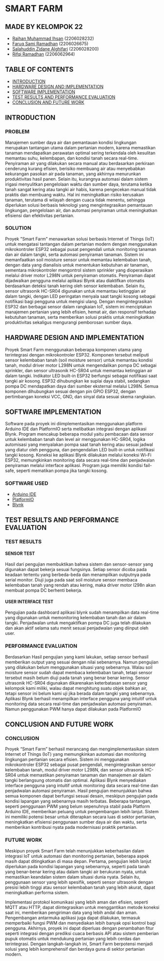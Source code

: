 # SMART FARM

## MADE BY KELOMPOK 22
- [Raihan Muhammad Ihsan](https://github.com/patuyyy) (2206028232)
- [Faruq Sami Ramadhan](https://github.com/Faruqsamr) (2206026675)
- [Salahuddin Zidane Alghifari](https://github.com/zidane06-sa) (2206028200)
- [Rifqi Ramadhan](https://github.com/Rifqi-Ramadhan) (2206062964)


## TABLE OF CONTENTS
- [INTRODUCTION](#introduction)
- [HARDWARE DESIGN AND IMPLEMENTATION](#hardware-design-and-implementation)
- [SOFTWARE IMPLEMENTATION](#software-implementation)
- [TEST RESULTS AND PERFORMANCE EVALUATION](#test-results-and-performance-evaluation)
- [CONCLUSION AND FUTURE WORK](#conclusion-and-future-work)


## INTRODUCTION

### PROBLEM
Manajemen sumber daya air dan pemantauan kondisi lingkungan merupakan tantangan utama dalam pertanian modern, karena memastikan tanaman mendapatkan perawatan optimal sering terkendala oleh kesulitan memantau suhu, kelembapan, dan kondisi tanah secara real-time. Penyiraman air yang dilakukan secara manual atau berdasarkan perkiraan cenderung kurang efisien, berisiko membuang air atau menyebabkan kekurangan pasokan air pada tanaman, yang akhirnya menurunkan produktivitas hasil panen. Selain itu, kurangnya automasi dalam sistem irigasi menyulitkan pengelolaan waktu dan sumber daya, terutama ketika tanah sangat kering atau tangki air habis, karena pengecekan manual tidak praktis dan membuang waktu. Hal ini meningkatkan risiko kerusakan tanaman, terutama di wilayah dengan cuaca tidak menentu, sehingga diperlukan solusi berbasis teknologi yang mengintegrasikan pemantauan lingkungan, pengelolaan air, dan automasi penyiraman untuk meningkatkan efisiensi dan efektivitas pertanian.

### SOLUTION
Proyek "Smart Farm" menawarkan solusi berbasis Internet of Things (IoT) untuk mengatasi tantangan dalam pertanian modern dengan menggunakan mikrokontroler ESP32 sebagai pusat pengendali untuk monitoring tanaman dan air dalam tangki, serta automasi penyiraman tanaman. Sistem ini memanfaatkan soil moisture sensor untuk memantau kelembaban tanah, dengan data yang dianalisis untuk menentukan kebutuhan air tanaman, sementara mikrokontroler mengontrol sistem sprinkler yang dioperasikan melalui driver motor L298N untuk penyiraman otomatis. Penyiraman dapat dijadwalkan pengguna melalui aplikasi Blynk atau diaktifkan otomatis berdasarkan deteksi tanah kering oleh sensor kelembaban. Selain itu, sensor ultrasonik HC-SR04 digunakan untuk memantau ketinggian air dalam tangki, dengan LED peringatan menyala saat tangki kosong sebagai notifikasi bagi pengguna untuk mengisi ulang. Dengan mengintegrasikan ESP32 dan berbagai sensor dalam rangkaian IoT, sistem ini menciptakan manajemen pertanian yang lebih efisien, hemat air, dan responsif terhadap kebutuhan tanaman, serta memberikan solusi praktis untuk meningkatkan produktivitas sekaligus mengurangi pemborosan sumber daya.


## HARDWARE DESIGN AND IMPLEMENTATION
Proyek Smart Farm menggunakan beberapa komponen utama yang terintegrasi dengan mikrokontroler ESP32. Komponen tersebut meliputi sensor kelembaban tanah (soil moisture sensor) untuk memantau kondisi tanah, modul driver motor L298N untuk mengendalikan pompa DC sebagai sprinkler, dan sensor ultrasonik HC-SR04 untuk memantau ketinggian air dalam tangki. Indikator LED built-in ESP32 berfungsi sebagai notifikasi saat tangki air kosong. ESP32 dihubungkan ke suplai daya stabil, sedangkan pompa DC mendapatkan daya dari sumber eksternal melalui L298N. Semua komponen dihubungkan sesuai dengan pin GPIO ESP32, dengan pertimbangan koneksi VCC, GND, dan sinyal data sesuai skema rangkaian.


## SOFTWARE IMPLEMENTATION
Software pada proyek ini diimplementasikan menggunakan platform Arduino IDE dan PlatformIO serta melibatkan integrasi dengan aplikasi Blynk. Program mencakup beberapa modul yaitu pembacaan data sensor untuk kelembaban tanah dan level air menggunakan HC-SR04, logika automisasi yang menyalakan pompa saat tanah kering atau sesuai jadwal yang diatur oleh pengguna, dan pengendalian LED built-in untuk notifikasi tangki kosong. Koneksi ke aplikasi Blynk dilakukan melalui koneksi Wi-Fi ESP32, memungkinkan monitoring data secara real-time dan penjadwalan penyiraman melalui interface aplikasi. Program juga memiliki kondisi fail-safe, seperti mematikan pompa jika tangki kosong.

### SOFTWARE USED

- [Arduino IDE](https://www.arduino.cc/en/software)
- [PlatformIO](https://platformio.org/)
- [Blynk](https://blynk.io/)


## TEST RESULTS AND PERFORMANCE EVALUATION

### TEST RESULTS

#### SENSOR TEST
Hasil dari pengujian membuktikan bahwa sistem dan sensor-sensor yang digunakan dapat bekerja sesuai fungsinya. Setiap sensor dicoba pada keadaan tertentu yang berbeda-beda dan menampilkan outputnya pada serial monitor. Diuji juga pada saat soil moisture sensor membaca kelembaban tanah yang rendah atau kering, maka driver motor l298n akan membuat pompa DC berhenti bekerja.


#### USER INTERFACE TEST
Pengujian pada dashboard aplikasi blynk sudah menampilkan data real-time yang digunakan untuk memonitoring kelembaban tanah dan air dalam tangki. Penjadwalan untuk mengaktifkan pompa DC juga telah dilakukan dan akan aktif selama satu menit sesuai penjadwalan yang diinput oleh user.


### PERFORMANCE EVALUATION
Berdasarkan Hasil pengujian yang kami lakukan, setiap sensor berhasil memberikan output yang sesuai dengan nilai sebenarnya. Namun pengujian yang dilakukan belum menggunakan situasi yang sebenarnya. Walau soil moisture sensor sudah dapat membaca kelembaban tanah, tetapi sensor tersebut masih belum diuji pada tanah yang benar benar kering. Sensor ultrasonik HC-SR04 digunakan dikarenakan keterbatasan sensor yang kelompok kami miliki, walau dapat menghitung suatu objek bahkan air, tetapi sensor ini belum kami uji jika berada dalam tangki yang sebenarnya. Aplikasi Blynk berhasil menampilkan interface pengguna yang intuitif untuk monitoring data secara real-time dan penjadwalan automasi penyiraman. Namun penggunakan PWM hanya dapat dilakukan pada PlatformIO

## CONCLUSION AND FUTURE WORK

### CONCLUSION
Proyek “Smart Farm” berhasil merancang dan mengimplementasikan sistem Internet of Things (IoT) yang memungkinkan automasi dan monitoring lingkungan pertanian secara efisien. Sistem ini menggunakan mikrokontroler ESP32 sebagai pusat pengendali, mengintegrasikan sensor kelembaban tanah, modul driver motor L298N, dan sensor ultrasonik HC-SR04 untuk memastikan penyiraman tanaman dan manajemen air dalam tangki berlangsung otomatis dan optimal. Aplikasi Blynk menyediakan interface pengguna yang intuitif untuk monitoring data secara real-time dan penjadwalan automasi penyiraman. Hasil pengujian menunjukkan bahwa semua komponen dapat berfungsi sesuai desain, meskipun pengujian pada kondisi lapangan yang sebenarnya masih terbatas. Beberapa tantangan, seperti penggunaan PWM yang belum sepenuhnya stabil pada Platform Arduino IDE, memberikan peluang untuk pengembangan lebih lanjut. Sistem ini memiliki potensi besar untuk diterapkan secara luas di sektor pertanian, meningkatkan efisiensi penggunaan sumber daya air dan waktu, serta memberikan kontribusi nyata pada modernisasi praktik pertanian.


### FUTURE WORK
Meskipun proyek Smart Farm telah menunjukkan keberhasilan dalam integrasi IoT untuk automasi dan monitoring pertanian, beberapa aspek masih dapat ditingkatkan di masa depan. Pertama, pengujian lebih lanjut diperlukan pada kondisi lapangan yang sebenarnya, seperti pada tanah yang benar-benar kering atau dalam tangki air berukuran nyata, untuk memastikan keandalan sistem dalam situasi dunia nyata. Selain itu, penggunaan sensor yang lebih spesifik, seperti sensor ultrasonik dengan presisi lebih tinggi atau sensor kelembaban tanah yang lebih akurat, dapat meningkatkan performa sistem.

Implementasi protokol komunikasi yang lebih aman dan efisien, seperti MQTT atau HTTP, dapat diintegrasikan untuk menggantikan metode koneksi saat ini, memberikan pengiriman data yang lebih andal dan aman. Pengembangan antarmuka aplikasi juga dapat dilakukan, termasuk memperbaiki fungsi PWM dan menyediakan lebih banyak opsi kontrol bagi pengguna. Akhirnya, proyek ini dapat diperluas dengan penambahan fitur seperti integrasi dengan prediksi cuaca berbasis API atau sistem pemberian pupuk otomatis untuk mendukung pertanian yang lebih cerdas dan terintegrasi. Dengan langkah-langkah ini, Smart Farm berpotensi menjadi solusi yang lebih komprehensif dan berdaya guna di sektor pertanian modern.

